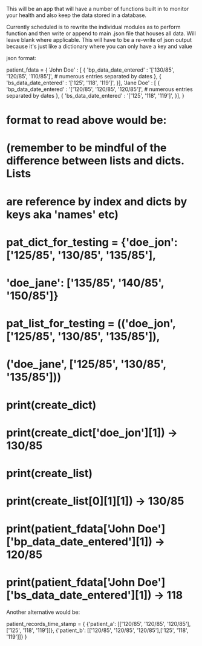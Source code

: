 This will be an app that will have a number of functions built in to 
monitor your health and also keep the data stored in a database. 

Currently scheduled is to rewrite the individual modules as to perform 
function and then write or append to main .json file that houses all data. 
Will leave blank where applicable. This will have to be a re-write of json 
output because it's just like a dictionary where you can only have a key 
and value

json format:

patient_fdata = {
    'John Doe' : [
        {
            'bp_data_date_entered' : '['130/85', '120/85', '110/85']',
            # numerous entries separated by dates
        },
        {
            'bs_data_date_entered' : '['125', '118', '119']',
        }],
     'Jane Doe' : [
        {
            'bp_data_date_entered' : '['120/85', '120/85', '120/85']',
            # numerous entries separated by dates
        },
        {
            'bs_data_date_entered' : '['125', '118', '119']',
        }],
}

# format to read above would be:
# (remember to be mindful of the difference between lists and dicts. Lists 
# are reference by index and dicts by keys aka 'names' etc)

# pat_dict_for_testing = {'doe_jon': ['125/85', '130/85', '135/85'],
#                        'doe_jane': ['135/85', '140/85', '150/85']}
# pat_list_for_testing = (('doe_jon',  ['125/85', '130/85', '135/85']),
#                        ('doe_jane',  ['125/85', '130/85', '135/85']))

# print(create_dict)
# print(create_dict['doe_jon'][1]) -> 130/85
# print(create_list)
# print(create_list[0][1][1]) -> 130/85

# print(patient_fdata['John Doe']['bp_data_date_entered'][1]) -> 120/85
# print(patient_fdata['John Doe']['bs_data_date_entered'][1]) -> 118

Another alternative would be: 

patient_records_time_stamp = {
    {'patient_a': [['120/85', '120/85', '120/85'],['125', '118', '119']]},
    {'patient_b': [['120/85', '120/85', '120/85'],['125', '118', '119']]}
}


